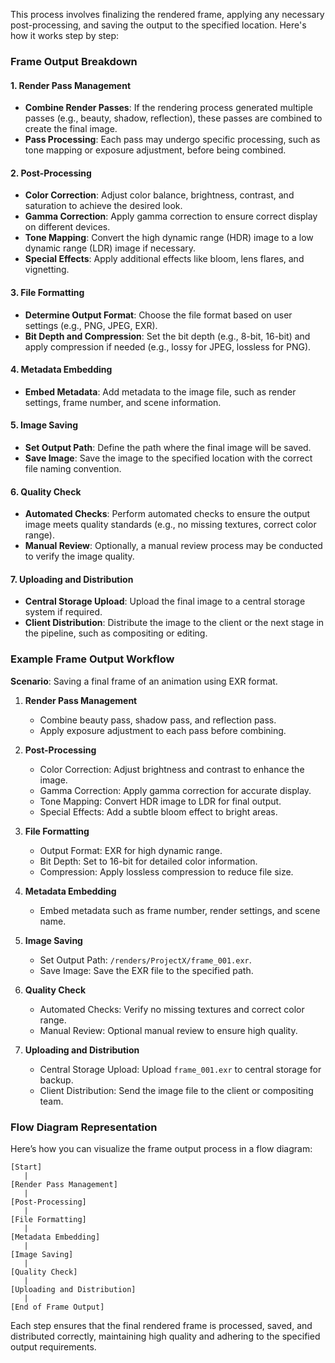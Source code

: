 This process involves finalizing the rendered frame, applying any necessary post-processing, and saving the output to the specified location. Here's how it works step by step:

### Frame Output Breakdown

#### 1. **Render Pass Management**
- **Combine Render Passes**: If the rendering process generated multiple passes (e.g., beauty, shadow, reflection), these passes are combined to create the final image.
- **Pass Processing**: Each pass may undergo specific processing, such as tone mapping or exposure adjustment, before being combined.

#### 2. **Post-Processing**
- **Color Correction**: Adjust color balance, brightness, contrast, and saturation to achieve the desired look.
- **Gamma Correction**: Apply gamma correction to ensure correct display on different devices.
- **Tone Mapping**: Convert the high dynamic range (HDR) image to a low dynamic range (LDR) image if necessary.
- **Special Effects**: Apply additional effects like bloom, lens flares, and vignetting.

#### 3. **File Formatting**
- **Determine Output Format**: Choose the file format based on user settings (e.g., PNG, JPEG, EXR).
- **Bit Depth and Compression**: Set the bit depth (e.g., 8-bit, 16-bit) and apply compression if needed (e.g., lossy for JPEG, lossless for PNG).

#### 4. **Metadata Embedding**
- **Embed Metadata**: Add metadata to the image file, such as render settings, frame number, and scene information.

#### 5. **Image Saving**
- **Set Output Path**: Define the path where the final image will be saved.
- **Save Image**: Save the image to the specified location with the correct file naming convention.

#### 6. **Quality Check**
- **Automated Checks**: Perform automated checks to ensure the output image meets quality standards (e.g., no missing textures, correct color range).
- **Manual Review**: Optionally, a manual review process may be conducted to verify the image quality.

#### 7. **Uploading and Distribution**
- **Central Storage Upload**: Upload the final image to a central storage system if required.
- **Client Distribution**: Distribute the image to the client or the next stage in the pipeline, such as compositing or editing.

### Example Frame Output Workflow

**Scenario**: Saving a final frame of an animation using EXR format.

1. **Render Pass Management**
   - Combine beauty pass, shadow pass, and reflection pass.
   - Apply exposure adjustment to each pass before combining.

2. **Post-Processing**
   - Color Correction: Adjust brightness and contrast to enhance the image.
   - Gamma Correction: Apply gamma correction for accurate display.
   - Tone Mapping: Convert HDR image to LDR for final output.
   - Special Effects: Add a subtle bloom effect to bright areas.

3. **File Formatting**
   - Output Format: EXR for high dynamic range.
   - Bit Depth: Set to 16-bit for detailed color information.
   - Compression: Apply lossless compression to reduce file size.

4. **Metadata Embedding**
   - Embed metadata such as frame number, render settings, and scene name.

5. **Image Saving**
   - Set Output Path: `/renders/ProjectX/frame_001.exr`.
   - Save Image: Save the EXR file to the specified path.

6. **Quality Check**
   - Automated Checks: Verify no missing textures and correct color range.
   - Manual Review: Optional manual review to ensure high quality.

7. **Uploading and Distribution**
   - Central Storage Upload: Upload `frame_001.exr` to central storage for backup.
   - Client Distribution: Send the image file to the client or compositing team.

### Flow Diagram Representation

Here’s how you can visualize the frame output process in a flow diagram:

```
[Start]
   |
[Render Pass Management]
   |
[Post-Processing]
   |
[File Formatting]
   |
[Metadata Embedding]
   |
[Image Saving]
   |
[Quality Check]
   |
[Uploading and Distribution]
   |
[End of Frame Output]
```

Each step ensures that the final rendered frame is processed, saved, and distributed correctly, maintaining high quality and adhering to the specified output requirements.